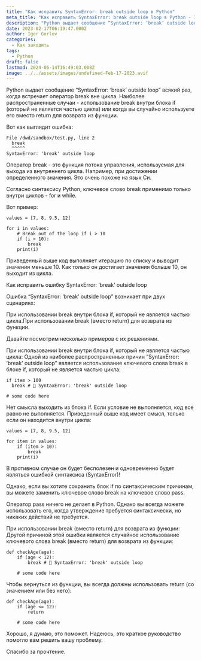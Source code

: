 ```yaml
---
title: "Как исправить SyntaxError: break outside loop в Python"
meta_title: "Как исправить SyntaxError: break outside loop в Python - Igor Gorlov"
description: "Python выдает сообщение “SyntaxError: ‘break’ outside loop” всякий раз, когда встречает оператор break вне цикла. Наиболее распространенные случаи – использование break внутри блока if (который не является частью цикла) или когда вы случайно используете его вместо return для возврата из функции."
date: 2023-02-17T06:19:47.000Z
author: Igor Gorlov
categories:
  - Как закодить
tags:
  - Python
draft: false
lastmod: 2024-06-14T16:49:03.008Z
image: ../../assets/images/undefined-Feb-17-2023.avif
---
```


Python выдает сообщение “SyntaxError: ‘break’ outside loop” всякий раз, когда встречает оператор break вне цикла. Наиболее распространенные случаи - использование break внутри блока if (который не является частью цикла) или когда вы случайно используете его вместо return для возврата из функции.

Вот как выглядит ошибка:

<!-- wp:code -->
<pre class="wp-block-code"><code lang="python" class="language-python">File /dwd/sandbox/test.py, line 2
  break
  ^^^^^
SyntaxError: 'break' outside loop
</code></pre>
<!-- /wp:code -->

Оператор break - это функция потока управления, используемая для выхода из внутреннего цикла. Например, при достижении определенного значения. Это очень похоже на язык Си.

Согласно синтаксису Python, ключевое слово break применимо только внутри циклов - for и while.

Вот пример:

<!-- wp:code -->
<pre class="wp-block-code"><code lang="python" class="language-python">values = [7, 8, 9.5, 12]

for i in values:
    # Break out of the loop if i &gt; 10
    if (i &gt; 10):
        break
    print(i)
</code></pre>
<!-- /wp:code -->

Приведенный выше код выполняет итерацию по списку и выводит значения меньше 10. Как только он достигает значения больше 10, он выходит из цикла.

Как исправить ошибку SyntaxError: ‘break’ outside loop

Ошибка “SyntaxError: ‘break’ outside loop” возникает при двух сценариях:

При использовании break внутри блока if, который не является частью цикла.При использовании break (вместо return) для возврата из функции.

Давайте посмотрим несколько примеров с их решениями.

При использовании break внутри блока if, который не является частью цикла: Одной из наиболее распространенных причин “SyntaxError: ‘break’ outside loop” является использование ключевого слова break в блоке if, который не является частью цикла:

<!-- wp:code -->
<pre class="wp-block-code"><code lang="python" class="language-python">if item &gt; 100
  break # 🚫 SyntaxError: 'break' outside loop

# some code here
</code></pre>
<!-- /wp:code -->

Нет смысла выходить из блока if. Если условие не выполняется, код все равно не выполняется. Приведенный выше код имеет смысл, только если он находится внутри цикла:

<!-- wp:code -->
<pre class="wp-block-code"><code lang="python" class="language-python">values = [7, 8, 9.5, 12]

for item in values:
    if (item &gt; 10):
        break
    print(i)
</code></pre>
<!-- /wp:code -->

В противном случае он будет бесполезен и одновременно будет являться ошибкой синтаксиса (SyntaxError)!

Однако, если вы хотите сохранить блок if по синтаксическим причинам, вы можете заменить ключевое слово break на ключевое слово pass.

Оператор pass ничего не делает в Python. Однако вы всегда можете использовать его, когда утверждение требуется синтаксически, но никаких действий не требуется.

При использовании break (вместо return) для возврата из функции: Другой причиной этой ошибки является случайное использование ключевого слова break (вместо return) для возврата из функции:

<!-- wp:code -->
<pre class="wp-block-code"><code lang="python" class="language-python">def checkAge(age):
    if (age &lt; 12):
        break # 🚫 SyntaxError: 'break' outside loop

    # some code here 
</code></pre>
<!-- /wp:code -->

Чтобы вернуться из функции, вы всегда должны использовать return (со значением или без него):

<!-- wp:code -->
<pre class="wp-block-code"><code lang="python" class="language-python">def checkAge(age):
    if (age &lt;= 12):
        return

    # some code here
</code></pre>
<!-- /wp:code -->

Хорошо, я думаю, это поможет. Надеюсь, это краткое руководство помогло вам решить вашу проблему.

Спасибо за прочтение.
